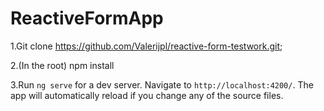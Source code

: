# ReactiveFormApp
1.Git clone https://github.com/Valerijpl/reactive-form-testwork.git;

2.(In the root) npm install

3.Run `ng serve` for a dev server. Navigate to `http://localhost:4200/`. The app will automatically reload if you change any of the source files.
